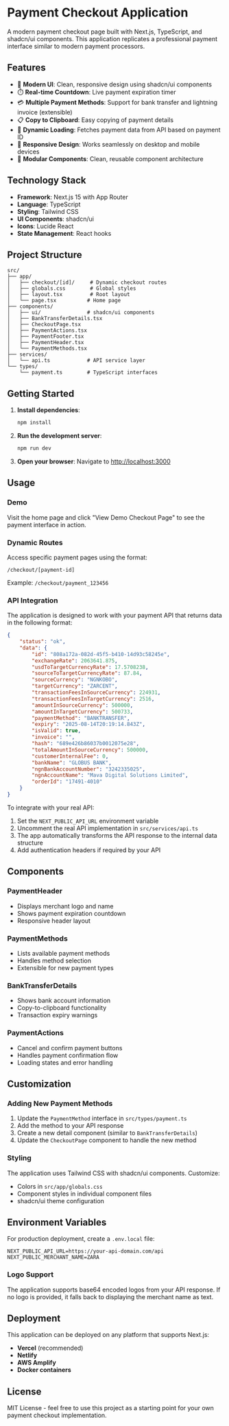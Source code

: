 # Payment Checkout Application

A modern payment checkout page built with Next.js, TypeScript, and shadcn/ui components. This application replicates a professional payment interface similar to modern payment processors.

## Features

- 🎨 **Modern UI**: Clean, responsive design using shadcn/ui components
- ⏱️ **Real-time Countdown**: Live payment expiration timer
- 💳 **Multiple Payment Methods**: Support for bank transfer and lightning invoice (extensible)
- 📋 **Copy to Clipboard**: Easy copying of payment details
- 🔄 **Dynamic Loading**: Fetches payment data from API based on payment ID
- 📱 **Responsive Design**: Works seamlessly on desktop and mobile devices
- 🔧 **Modular Components**: Clean, reusable component architecture

## Technology Stack

- **Framework**: Next.js 15 with App Router
- **Language**: TypeScript
- **Styling**: Tailwind CSS
- **UI Components**: shadcn/ui
- **Icons**: Lucide React
- **State Management**: React hooks

## Project Structure

```
src/
├── app/
│   ├── checkout/[id]/     # Dynamic checkout routes
│   ├── globals.css        # Global styles
│   ├── layout.tsx         # Root layout
│   └── page.tsx          # Home page
├── components/
│   ├── ui/               # shadcn/ui components
│   ├── BankTransferDetails.tsx
│   ├── CheckoutPage.tsx
│   ├── PaymentActions.tsx
│   ├── PaymentFooter.tsx
│   ├── PaymentHeader.tsx
│   └── PaymentMethods.tsx
├── services/
│   └── api.ts            # API service layer
└── types/
    └── payment.ts        # TypeScript interfaces
```

## Getting Started

1. **Install dependencies**:
   ```bash
   npm install
   ```

2. **Run the development server**:
   ```bash
   npm run dev
   ```

3. **Open your browser**:
   Navigate to [http://localhost:3000](http://localhost:3000)

## Usage

### Demo
Visit the home page and click "View Demo Checkout Page" to see the payment interface in action.

### Dynamic Routes
Access specific payment pages using the format:
```
/checkout/[payment-id]
```

Example: `/checkout/payment_123456`

### API Integration
The application is designed to work with your payment API that returns data in the following format:

```json
{
    "status": "ok",
    "data": {
        "id": "808a172a-082d-45f5-b410-14d93c58245e",
        "exchangeRate": 2063641.875,
        "usdToTargetCurrencyRate": 17.5708238,
        "sourceToTargetCurrencyRate": 87.84,
        "sourceCurrency": "NGNKOBO",
        "targetCurrency": "ZARCENT",
        "transactionFeesInSourceCurrency": 224931,
        "transactionFeesInTargetCurrency": 2516,
        "amountInSourceCurrency": 500000,
        "amountInTargetCurrency": 500733,
        "paymentMethod": "BANKTRANSFER",
        "expiry": "2025-08-14T20:19:14.843Z",
        "isValid": true,
        "invoice": "",
        "hash": "689e426b86037b0012075e28",
        "totalAmountInSourceCurrency": 500000,
        "customerInternalFee": 0,
        "bankName": "GLOBUS BANK",
        "ngnBankAccountNumber": "3242335025",
        "ngnAccountName": "Mava Digital Solutions Limited",
        "orderId": "17491-4010"
    }
}
```

To integrate with your real API:

1. Set the `NEXT_PUBLIC_API_URL` environment variable
2. Uncomment the real API implementation in `src/services/api.ts`
3. The app automatically transforms the API response to the internal data structure
4. Add authentication headers if required by your API

## Components

### PaymentHeader
- Displays merchant logo and name
- Shows payment expiration countdown
- Responsive header layout

### PaymentMethods
- Lists available payment methods
- Handles method selection
- Extensible for new payment types

### BankTransferDetails
- Shows bank account information
- Copy-to-clipboard functionality
- Transaction expiry warnings

### PaymentActions
- Cancel and confirm payment buttons
- Handles payment confirmation flow
- Loading states and error handling

## Customization

### Adding New Payment Methods
1. Update the `PaymentMethod` interface in `src/types/payment.ts`
2. Add the method to your API response
3. Create a new detail component (similar to `BankTransferDetails`)
4. Update the `CheckoutPage` component to handle the new method

### Styling
The application uses Tailwind CSS with shadcn/ui components. Customize:
- Colors in `src/app/globals.css`
- Component styles in individual component files
- shadcn/ui theme configuration

## Environment Variables

For production deployment, create a `.env.local` file:
```env
NEXT_PUBLIC_API_URL=https://your-api-domain.com/api
NEXT_PUBLIC_MERCHANT_NAME=ZARA
```

### Logo Support
The application supports base64 encoded logos from your API response. If no logo is provided, it falls back to displaying the merchant name as text.

## Deployment

This application can be deployed on any platform that supports Next.js:

- **Vercel** (recommended)
- **Netlify**
- **AWS Amplify**
- **Docker containers**

## License

MIT License - feel free to use this project as a starting point for your own payment checkout implementation.
